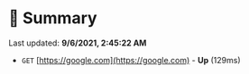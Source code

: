 # 📖 Summary
Last updated: **9/6/2021, 2:45:22 AM**

- `GET` [https://google.com](https://google.com) - **Up** (129ms)
